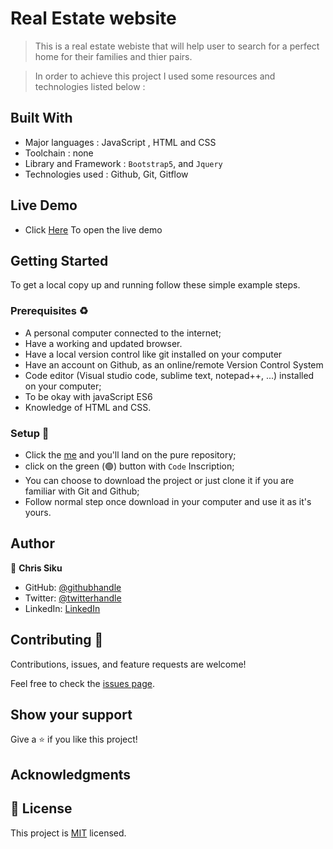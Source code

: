 # Real Estate website

> This is a real estate webiste that will help user to search for a perfect home for their families and thier pairs.
 <!-- ### General view 
![screen1](https://user-images.githubusercontent.com/101924220/181049305-77fc2715-7050-4762-bccc-15337ade0e50.png)
### Single view
![screen2](https://user-images.githubusercontent.com/101924220/181049337-1535a4fa-fb94-4370-b028-27e2dd845567.png) -->

> In order to achieve this project I used some resources and technologies listed below :
## Built With

- Major languages : JavaScript , HTML and CSS
- Toolchain : none
- Library and Framework : `Bootstrap5`, and `Jquery`
- Technologies used : Github, Git, Gitflow

## Live Demo

 - Click [Here](https://chrissiku.github.io/real-estate/) To open the live demo

## Getting Started

To get a local copy up and running follow these simple example steps.

### Prerequisites ♻️

- A personal computer connected to the internet;
- Have a working and updated browser.
- Have a local version control like git installed on your computer
- Have an account on Github, as an online/remote Version Control System
- Code editor (Visual studio code, sublime text, notepad++, ...) installed on your computer;
- To be okay with javaScript ES6
- Knowledge of HTML and CSS.

### Setup 🎰

- Click the [me](https://github.com/Chrissiku/real-estate) and you'll land on the pure repository;
- click on the green (🟢) button with `Code` Inscription;
- You can choose to download the project or just clone it if you are familiar with Git and Github;
- Follow normal step once download in your computer and use it as it's yours.
## Author

👤 **Chris Siku**

- GitHub: [@githubhandle](https://github.com/Chrissiku)
- Twitter: [@twitterhandle](https://twitter.com/christian_siku)
- LinkedIn: [LinkedIn](https://www.linkedin.com/in/christian-siku/)

## Contributing 🤝 

Contributions, issues, and feature requests are welcome!

Feel free to check the [issues page](../../issues/).

## Show your support

Give a ⭐️ if you like this project!

## Acknowledgments
## 📝 License

This project is [MIT](./MIT.md) licensed.

